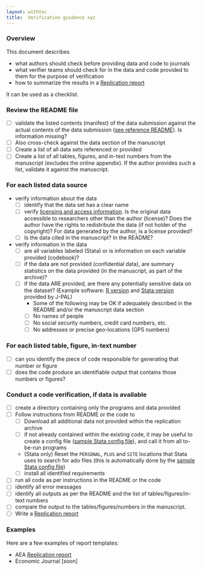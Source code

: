 ```yaml
---
layout: withtoc
title:  Verification guidance xyz
---
```


### Overview

This document describes

- what authors should check before providing data and code to journals
- what verifier teams should check for in the data and code provided to them for the purpose of verification
- how to summarize the results in a [Replication report](#examples)

It can be used as a checklist.

### Review the README file

- [ ] validate the listed contents (manifest) of the data submission against the actual contents of the data submission ([see reference README](soon)). Is information missing?
- [ ] Also cross-check against the data section of the manuscript
- [ ] Create a list of all data sets referenced or provided
- [ ] Create a list of all tables, figures, and in-text numbers from the manuscript (excludes the online appendix). If the author provides such a list, validate it against the manuscript.

### For each listed data source

- verify information about the data
  - [ ] identify that the data set has a clear name
  - [ ] verify [licensing and access information](Requested_information_data.md). Is the original data accessible to researchers other than the author (license)? Does the author have the rights to redistribute the data (if not holder of the copyright)? For data generated by the author, is a license provided?
  - [ ] Is the data cited in the manuscript? In the README?
- verify information in the data
  - [ ] are all variables labeled (Stata) or is information on each variable provided (codebook)?
  - [ ] if the data are not provided (confidential data), are summary statistics on the data provided (in the manuscript, as part of the archive)?
  - [ ] if the data ARE provided, are there any potentially sensitive data on the dataset? (Example software: [R version](https://github.com/J-PAL/PII-Scan) and [Stata version](https://github.com/J-PAL/stata_PII_scan) provided by J-PAL)
    - Some of the following may be OK if adequately described in the README and/or the manuscript data section
    - [ ] No names of people
    - [ ] No social security numbers, credit card numbers, etc.
    - [ ] No addresses or precise geo-locations (GPS numbers)

### For each listed table, figure, in-text number

- [ ] can you identify the piece of code responsible for generating that number or figure
- [ ] does the code produce an identifiable output that contains those numbers or figures?

### Conduct a code verification, if data is available

- [ ] create a directory containing only the programs and data provided
- [ ] Follow instructions from README or the code to
  - [ ] Download all additional data not provided within the replication archive
  - [ ] if not already contained within the existing code, it may be useful to create a config file ([sample Stata config file](https://gist.github.com/larsvilhuber/6bcf4ff820285a1f1b9cfff2c81ca02b)), and call it from all to-be-run programs
  - (Stata only) Reset the `PERSONAL`, `PLUS` and `SITE` locations that Stata uses to search for ado files (this is automatically done by the [sample Stata config file](https://gist.github.com/larsvilhuber/6bcf4ff820285a1f1b9cfff2c81ca02b))
  - [ ] install all identified requirements
- [ ] run all code as per instructions in the README or the code
- [ ] identify all error messages
- [ ] identify all outputs as per the README and the list of tables/figures/in-text numbers
- [ ] compare the output to the tables/figures/numbers in the manuscript.
- [ ] Write a [Replication report](#examples)

### Examples

Here are a few examples of report templates:

- AEA [Replication report](https://github.com/AEADataEditor/replication-template/blob/master/REPLICATION.md)
- Economic Journal [soon]
